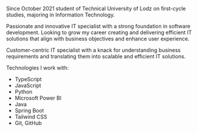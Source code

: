 Since October 2021 student of Technical University of Lodz on first-cycle studies, majoring in Information Technology. 

Passionate and innovative IT specialist with a strong foundation in software development. Looking to grow my career creating and delivering efficient IT solutions that align with business objectives and enhance user experience.

Customer-centric IT specialist with a knack for understanding business requirements and translating them into scalable and efficient IT solutions.

Technologies I work with:
- TypeScript
- JavaScript
- Python
- Microsoft Power BI
- Java
- Spring Boot
- Tailwind CSS
- Git, GitHub
